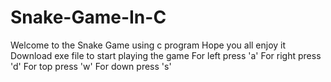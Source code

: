 # Snake-Game-In-C
Welcome to the Snake Game using c program
Hope you all enjoy it 
Download exe file to start playing the game 
For left press 'a'
For right press 'd'
For top press 'w'
For down press 's'


